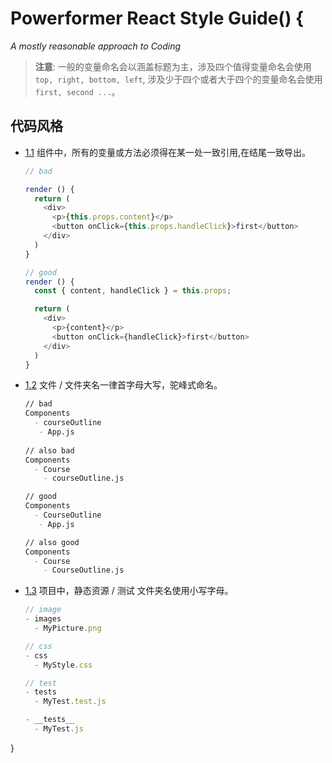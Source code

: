 # Powerformer React Style Guide() {

*A mostly reasonable approach to Coding*

> **注意**: 一般的变量命名会以涵盖标题为主，涉及四个值得变量命名会使用`top, right, bottom, left`, 涉及少于四个或者大于四个的变量命名会使用`first, second ...`。

## 代码风格 <a id="code-style"></a>

  - [1.1](#code-style-location) 组件中，所有的变量或方法必须得在某一处一致引用,在结尾一致导出。

    ```javascript
    // bad

    render () {
      return (
        <div>
          <p>{this.props.content}</p>
          <button onClick={this.props.handleClick}>first</button>
        </div>
      )
    }

    // good
    render () {
      const { content, handleClick } = this.props;

      return (
        <div>
          <p>{content}</p>
          <button onClick={handleClick}>first</button>
        </div>
      )
    }
    ```

  - [1.2](#dirName) 文件 / 文件夹名一律首字母大写，驼峰式命名。

    ```markdown
    // bad
    Components
      - courseOutline
       - App.js
      
    // also bad
    Components
      - Course
        - courseOutline.js

    // good
    Components
      - CourseOutline
       - App.js
    
    // also good
    Components
      - Course
        - CourseOutline.js
    ```

  - [1.3](#static-name) 项目中，静态资源 / 测试 文件夹名使用小写字母。

    ```javascript
    // image
    - images
      - MyPicture.png

    // css
    - css
      - MyStyle.css

    // test
    - tests
      - MyTest.test.js

    - __tests__
      - MyTest.js
    ```

}